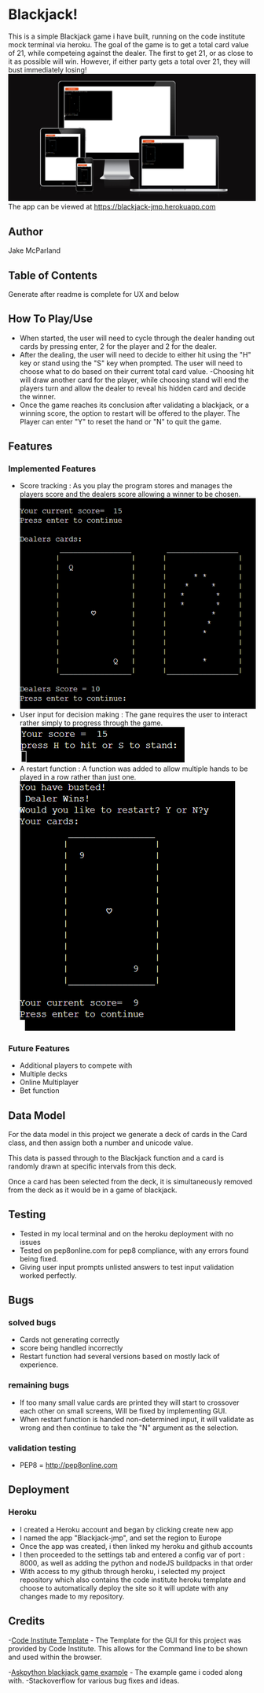 # Blackjack!
This is a simple Blackjack game i have built, running on the code institute mock terminal via heroku. 
The goal of the game is to get a total card value of 21, while competeing against the dealer. The first to get 21, or as close to it as possible will win. However, if either party gets a total over 21, they will bust immediately losing! 
![deployed-image](images/deployed.png)
The app can be viewed at https://blackjack-jmp.herokuapp.com

## Author
Jake McParland

## Table of Contents
Generate after readme is complete for UX and below

## How To Play/Use
- When started, the user will need to cycle through the dealer handing out cards by pressing enter, 2 for the player and 2 for the dealer. 
- After the dealing, the user will need to decide to either hit using the "H" key or stand using the "S" key when prompted. The user will need to choose what to do based on their current total card value. 
-Choosing hit will draw another card for the player, while choosing stand will end the players turn and allow the dealer to reveal his hidden card and decide the winner. 
- Once the game reaches its conclusion after validating a blackjack, or a winning score, the option to restart will be offered to the player. 
The Player can enter "Y" to reset the hand or "N" to quit the game. 

## Features

### Implemented Features
- Score tracking : As you play the program stores and manages the players score and the dealers score allowing a winner to be chosen.
![score-tracking](images/card%20score.png)
- User input for decision making : The gane requires the user to interact rather simply to progress through the game. 
![user-interact](images/user-input-example.png)
- A restart function : A function was added to allow multiple hands to be played in a row rather than just one. 
![restart](images/restart.png)

### Future Features
- Additional players to compete with 
- Multiple decks
- Online Multiplayer 
- Bet function 

## Data Model
For the data model in this project we generate a deck of cards in the Card class, and then assign both a number and unicode value. 

This data is passed through to the Blackjack function and a card is randomly drawn at specific intervals from this deck. 

Once a card has been selected from the deck, it is simultaneously removed from the deck as it would be in a game of blackjack. 

## Testing

- Tested in my local terminal and on the heroku deployment with no issues
- Tested on pep8online.com for pep8 compliance, with any errors found being fixed.
- Giving user input prompts unlisted answers to test input validation worked perfectly. 

## Bugs
### solved bugs
- Cards not generating correctly
- score being handled incorrectly 
- Restart function had several versions based on mostly lack of experience. 
### remaining bugs 
- If too many small value cards are printed they will start to crossover each other on small screens, Will be fixed by implementing GUI. 
- When restart function is handed non-determined input, it will validate as wrong and then continue to take the "N" argument as the selection. 

### validation testing 
- PEP8 = http://pep8online.com

## Deployment
### Heroku
- I created a Heroku account and began by clicking create new app
- I named the app "Blackjack-jmp", and set the region to Europe
- Once the app was created, i then linked my heroku and github accounts 
- I then proceeded to the settings tab and entered a config var of port : 8000, as well as adding the python and nodeJS buildpacks in that order
- With access to my github through heroku, i selected my project repository which also contains the code institute heroku template and choose to automatically deploy the site so it will update with any changes made to my repository. 

## Credits
-[Code Institute Template](https://github.com/Code-Institute-Org/python-essentials-template)
    - The Template for the GUI for this project was provided by Code Institute. This allows for the Command line to be shown and used within the browser.

-[Askpython blackjack game example](https://www.askpython.com/python/examples/blackjack-game-using-python)
    - The example game i coded along with. 
-Stackoverflow for various bug fixes and ideas. 

